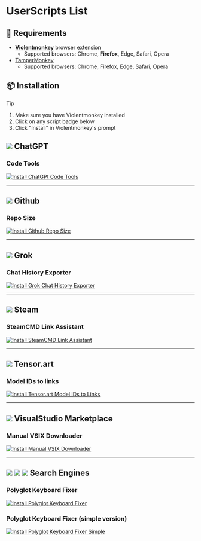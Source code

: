 # UserScripts List

## 🔧 Requirements

- [**Violentmonkey**](https://violentmonkey.github.io/) browser extension
    - Supported browsers: Chrome, **Firefox**, Edge, Safari, Opera
- [TamperMonkey](https://www.tampermonkey.net/index.php)
    - Supported browsers: Chrome, Firefox, Edge, Safari, Opera

## 📦 Installation

> [!TIP]   
> 1. Make sure you have Violentmonkey installed
> 2. Click on any script badge below
> 3. Click "Install" in Violentmonkey's prompt



## ![](https://www.google.com/s2/favicons?sz=32&domain=https://chatgpt.com) ChatGPT

### Code Tools

[![Install ChatGPt Code Tools](https://img.shields.io/badge/Install-ChatGPT_code_tools-blue?style=for-the-badge&logo=javascript)](https://github.com/CarpeNoctemXD/UserScripts/raw/refs/heads/main/chatgpt/chatgpt-code_tools.user.js)

---- 

## ![](https://www.google.com/s2/favicons?sz=64&domain=https://github.com) Github

### Repo Size

[![Install Github Repo Size](https://img.shields.io/badge/Install-Github_Repo_Size-blue?style=for-the-badge&logo=javascript)](https://github.com/CarpeNoctemXD/UserScripts/raw/refs/heads/main/github/github-repo_size.user.js)

---- 

## ![](https://www.google.com/s2/favicons?sz=64&domain=https://grok.com) Grok

### Chat History Exporter

[![Install Grok Chat History Exporter](https://img.shields.io/badge/Install-Grok_Chat_History_Exporter-blue?style=for-the-badge&logo=javascript)](https://github.com/CarpeNoctemXD/UserScripts/raw/refs/heads/main/grok/grok-chat_history_exporter.user.js)

---- 

## ![](https://www.google.com/s2/favicons?sz=32&domain=https://steamcommunity.com) Steam

### SteamCMD Link Assistant

[![Install SteamCMD Link Assistant](https://img.shields.io/badge/Install-SteamCMD_Link_Assistant-orange?style=for-the-badge&logo=javascript)](https://github.com/CarpeNoctemXD/UserScripts/raw/refs/heads/main/steam/steam-steamcmd_link_assistant.user.js)

---- 

## ![](https://www.google.com/s2/favicons?sz=48&domain=https://tensor.art) Tensor.art

### Model IDs to links

[![Install Tensor.art Model IDs to Links](https://img.shields.io/badge/Install-Model_IDs_to_Links-blue?style=for-the-badge&logo=javascript)](https://github.com/CarpeNoctemXD/UserScripts/raw/refs/heads/main/tensor.art/tensor_art-model_id_to_link.user.js)

---- 

## ![](https://www.google.com/s2/favicons?sz=32&domain=https://marketplace.visualstudio.com) VisualStudio Marketplace

### Manual VSIX Downloader

[![Install Manual VSIX Downloader](https://img.shields.io/badge/Install-Manual_VSIX_Downloader-orange?style=for-the-badge&logo=javascript)](https://github.com/CarpeNoctemXD/UserScripts/raw/refs/heads/main/visualstudio/vs-marketplace-manual_vsix_downloader.user.js)

---- 

## ![](https://www.google.com/s2/favicons?sz=48&domain=https://google.com) ![](https://www.google.com/s2/favicons?sz=64&domain=https://bing.com) ![](https://www.google.com/s2/favicons?sz=48&domain=https://duckduckgo.com) Search Engines
### Polyglot Keyboard Fixer

[![Install Polyglot Keyboard Fixer](https://img.shields.io/badge/Install-Polyglot_Keyboard_Fixer-red?style=for-the-badge&logo=javascript)](https://github.com/CarpeNoctemXD/UserScripts/raw/refs/heads/main/chatgpt/chatgpt-code_tools.user.js)

### Polyglot Keyboard Fixer (simple version)

[![Install Polyglot Keyboard Fixer Simple](https://img.shields.io/badge/Install-Polyglot_Keyboard_Fixer_Simple-red?style=for-the-badge&logo=javascript)](https://github.com/CarpeNoctemXD/UserScripts/raw/refs/heads/main/search-engines/greek-english-fixer-simple.user.js)


